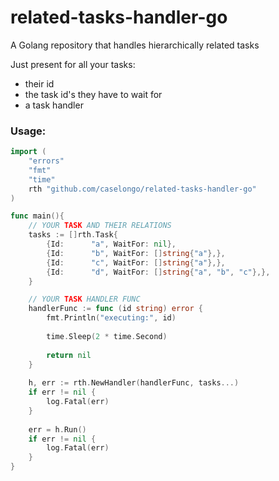 # related-tasks-handler-go
A Golang repository that handles hierarchically related tasks

Just present for all your tasks:
* their id
* the task id's they have to wait for
* a task handler

### Usage:
```go
import (
    "errors"
    "fmt"
    "time"
	rth "github.com/caselongo/related-tasks-handler-go"
)

func main(){
	// YOUR TASK AND THEIR RELATIONS
    tasks := []rth.Task{
        {Id:      "a", WaitFor: nil},
        {Id:      "b", WaitFor: []string{"a"},},
        {Id:      "c", WaitFor: []string{"a"},},
        {Id:      "d", WaitFor: []string{"a", "b", "c"},},
    }

	// YOUR TASK HANDLER FUNC
    handlerFunc := func (id string) error {
        fmt.Println("executing:", id)
        
        time.Sleep(2 * time.Second)
        
        return nil
    }
    
    h, err := rth.NewHandler(handlerFunc, tasks...)
    if err != nil {
        log.Fatal(err)
    }
    
    err = h.Run()
    if err != nil {
        log.Fatal(err)
    }
}
```